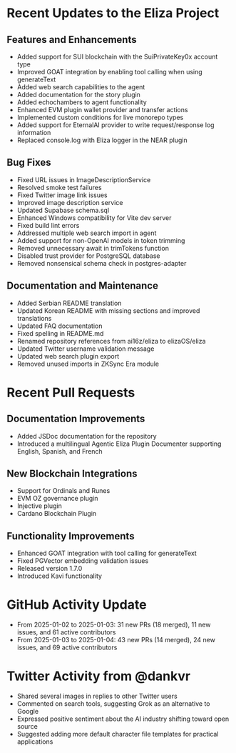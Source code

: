 # Recent Updates to the Eliza Project

## Features and Enhancements
- Added support for SUI blockchain with the SuiPrivateKey0x account type
- Improved GOAT integration by enabling tool calling when using generateText
- Added web search capabilities to the agent
- Added documentation for the story plugin
- Added echochambers to agent functionality
- Enhanced EVM plugin wallet provider and transfer actions
- Implemented custom conditions for live monorepo types
- Added support for EternalAI provider to write request/response log information
- Replaced console.log with Eliza logger in the NEAR plugin

## Bug Fixes
- Fixed URL issues in ImageDescriptionService
- Resolved smoke test failures
- Fixed Twitter image link issues
- Improved image description service
- Updated Supabase schema.sql
- Enhanced Windows compatibility for Vite dev server
- Fixed build lint errors
- Addressed multiple web search import in agent
- Added support for non-OpenAI models in token trimming
- Removed unnecessary await in trimTokens function
- Disabled trust provider for PostgreSQL database
- Removed nonsensical schema check in postgres-adapter

## Documentation and Maintenance
- Added Serbian README translation
- Updated Korean README with missing sections and improved translations
- Updated FAQ documentation
- Fixed spelling in README.md
- Renamed repository references from ai16z/eliza to elizaOS/eliza
- Updated Twitter username validation message
- Updated web search plugin export
- Removed unused imports in ZKSync Era module

# Recent Pull Requests

## Documentation Improvements
- Added JSDoc documentation for the repository
- Introduced a multilingual Agentic Eliza Plugin Documenter supporting English, Spanish, and French

## New Blockchain Integrations
- Support for Ordinals and Runes
- EVM OZ governance plugin
- Injective plugin
- Cardano Blockchain Plugin

## Functionality Improvements
- Enhanced GOAT integration with tool calling for generateText
- Fixed PGVector embedding validation issues
- Released version 1.7.0
- Introduced Kavi functionality

# GitHub Activity Update
- From 2025-01-02 to 2025-01-03: 31 new PRs (18 merged), 11 new issues, and 61 active contributors
- From 2025-01-03 to 2025-01-04: 43 new PRs (14 merged), 24 new issues, and 69 active contributors

# Twitter Activity from @dankvr
- Shared several images in replies to other Twitter users
- Commented on search tools, suggesting Grok as an alternative to Google
- Expressed positive sentiment about the AI industry shifting toward open source
- Suggested adding more default character file templates for practical applications